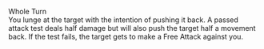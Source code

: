 Whole Turn<br>You lunge at the target with the intention of pushing it back. A passed attack test deals half damage but will also push the target half a movement back. If the test fails, the target gets to make a Free Attack against you.